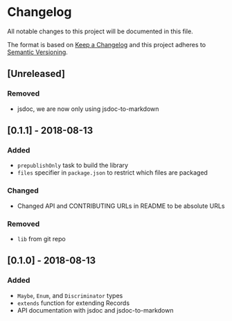 # Changelog
All notable changes to this project will be documented in this file.

The format is based on [Keep a Changelog](http://keepachangelog.com/en/1.0.0/)
and this project adheres to [Semantic Versioning](http://semver.org/spec/v2.0.0.html).

## [Unreleased]

### Removed

- jsdoc, we are now only using jsdoc-to-markdown

## [0.1.1] - 2018-08-13

### Added

- `prepublishOnly` task to build the library
- `files` specifier in `package.json` to restrict which files are packaged

### Changed

- Changed API and CONTRIBUTING URLs in README to be absolute URLs

### Removed

- `lib` from git repo

## [0.1.0] - 2018-08-13

### Added

- `Maybe`, `Enum`, and `Discriminator` types
- `extends` function for extending Records
- API documentation with jsdoc and jsdoc-to-markdown